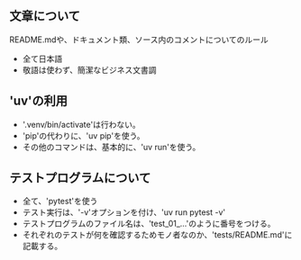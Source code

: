 ## 文章について

README.mdや、ドキュメント類、ソース内のコメントについてのルール

- 全て日本語
- 敬語は使わず、簡潔なビジネス文書調

## 'uv'の利用

- '.venv/bin/activate'は行わない。
- 'pip'の代わりに、'uv pip'を使う。
- その他のコマンドは、基本的に、'uv run'を使う。

## テストプログラムについて

- 全て、'pytest'を使う
- テスト実行は、'-v'オプションを付け、'uv run pytest -v'
- テストプログラムのファイル名は、'test_01_...'のように番号をつける。
- それぞれのテストが何を確認するためモノ者なのか、'tests/README.md'に記載する。

